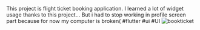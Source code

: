 This project is flight ticket booking application.
I learned a lot of widget usage thanks to this project... But i had to stop working in profile screen part because for now my computer is broken(
#flutter #ui #UI
![bookticket](https://user-images.githubusercontent.com/75016140/185616631-3faf307c-bffa-415e-8a8d-bfa089333b30.png)
